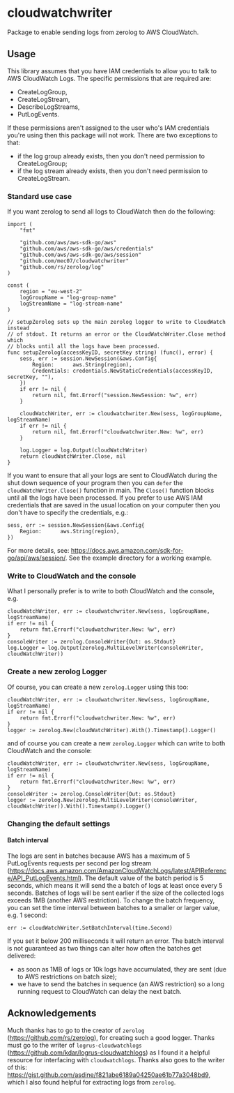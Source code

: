 # cloudwatchwriter
Package to enable sending logs from zerolog to AWS CloudWatch.

## Usage

This library assumes that you have IAM credentials to allow you to talk to AWS CloudWatch Logs.
The specific permissions that are required are:
- CreateLogGroup,
- CreateLogStream,
- DescribeLogStreams,
- PutLogEvents.

If these permissions aren't assigned to the user who's IAM credentials you're using then this package will not work.
There are two exceptions to that:
- if the log group already exists, then you don't need permission to CreateLogGroup;
- if the log stream already exists, then you don't need permission to CreateLogStream.

### Standard use case
If you want zerolog to send all logs to CloudWatch then do the following:
```
import (
	"fmt"

	"github.com/aws/aws-sdk-go/aws"
	"github.com/aws/aws-sdk-go/aws/credentials"
	"github.com/aws/aws-sdk-go/aws/session"
	"github.com/mec07/cloudwatchwriter"
	"github.com/rs/zerolog/log"
)

const (
    region = "eu-west-2"
    logGroupName = "log-group-name"
    logStreamName = "log-stream-name"
)

// setupZerolog sets up the main zerolog logger to write to CloudWatch instead
// of stdout. It returns an error or the CloudWatchWriter.Close method which
// blocks until all the logs have been processed.
func setupZerolog(accessKeyID, secretKey string) (func(), error) {
	sess, err := session.NewSession(&aws.Config{
		Region:      aws.String(region),
		Credentials: credentials.NewStaticCredentials(accessKeyID, secretKey, ""),
	})
	if err != nil {
		return nil, fmt.Errorf("session.NewSession: %w", err)
	}

	cloudWatchWriter, err := cloudwatchwriter.New(sess, logGroupName, logStreamName)
	if err != nil {
		return nil, fmt.Errorf("cloudwatchwriter.New: %w", err)
	}

	log.Logger = log.Output(cloudWatchWriter)
	return cloudWatchWriter.Close, nil
}
```
If you want to ensure that all your logs are sent to CloudWatch during the shut down sequence of your program then you can `defer` the `cloudWatchWriter.Close()` function in main.
The `Close()` function blocks until all the logs have been processed.
If you prefer to use AWS IAM credentials that are saved in the usual location on your computer then you don't have to specify the credentials, e.g.:
```
sess, err := session.NewSession(&aws.Config{
    Region:      aws.String(region),
})
```
For more details, see: https://docs.aws.amazon.com/sdk-for-go/api/aws/session/.
See the example directory for a working example.

### Write to CloudWatch and the console
What I personally prefer is to write to both CloudWatch and the console, e.g.
```
cloudWatchWriter, err := cloudwatchwriter.New(sess, logGroupName, logStreamName)
if err != nil {
    return fmt.Errorf("cloudwatchwriter.New: %w", err)
}
consoleWriter := zerolog.ConsoleWriter{Out: os.Stdout}
log.Logger = log.Output(zerolog.MultiLevelWriter(consoleWriter, cloudWatchWriter))
```

### Create a new zerolog Logger
Of course, you can create a new `zerolog.Logger` using this too:
```
cloudWatchWriter, err := cloudwatchwriter.New(sess, logGroupName, logStreamName)
if err != nil {
    return fmt.Errorf("cloudwatchwriter.New: %w", err)
}
logger := zerolog.New(cloudWatchWriter).With().Timestamp().Logger()
```
and of course you can create a new `zerolog.Logger` which can write to both CloudWatch and the console:
```
cloudWatchWriter, err := cloudwatchwriter.New(sess, logGroupName, logStreamName)
if err != nil {
    return fmt.Errorf("cloudwatchwriter.New: %w", err)
}
consoleWriter := zerolog.ConsoleWriter{Out: os.Stdout}
logger := zerolog.New(zerolog.MultiLevelWriter(consoleWriter, cloudWatchWriter)).With().Timestamp().Logger()
```

### Changing the default settings

#### Batch interval
The logs are sent in batches because AWS has a maximum of 5 PutLogEvents requests per second per log stream (https://docs.aws.amazon.com/AmazonCloudWatchLogs/latest/APIReference/API_PutLogEvents.html).
The default value of the batch period is 5 seconds, which means it will send the a batch of logs at least once every 5 seconds.
Batches of logs will be sent earlier if the size of the collected logs exceeds 1MB (another AWS restriction).
To change the batch frequency, you can set the time interval between batches to a smaller or larger value, e.g. 1 second:
```
err := cloudWatchWriter.SetBatchInterval(time.Second)
```
If you set it below 200 milliseconds it will return an error.
The batch interval is not guaranteed as two things can alter how often the batches get delivered:
- as soon as 1MB of logs or 10k logs have accumulated, they are sent (due to AWS restrictions on batch size);
- we have to send the batches in sequence (an AWS restriction) so a long running request to CloudWatch can delay the next batch.

## Acknowledgements
Much thanks has to go to the creator of `zerolog` (https://github.com/rs/zerolog), for creating such a good logger.
Thanks must go to the writer of `logrus-cloudwatchlogs` (https://github.com/kdar/logrus-cloudwatchlogs) as I found it a helpful resource for interfacing with `cloudwatchlogs`.
Thanks also goes to the writer of this: https://gist.github.com/asdine/f821abe6189a04250ae61b77a3048bd9, which I also found helpful for extracting logs from `zerolog`.